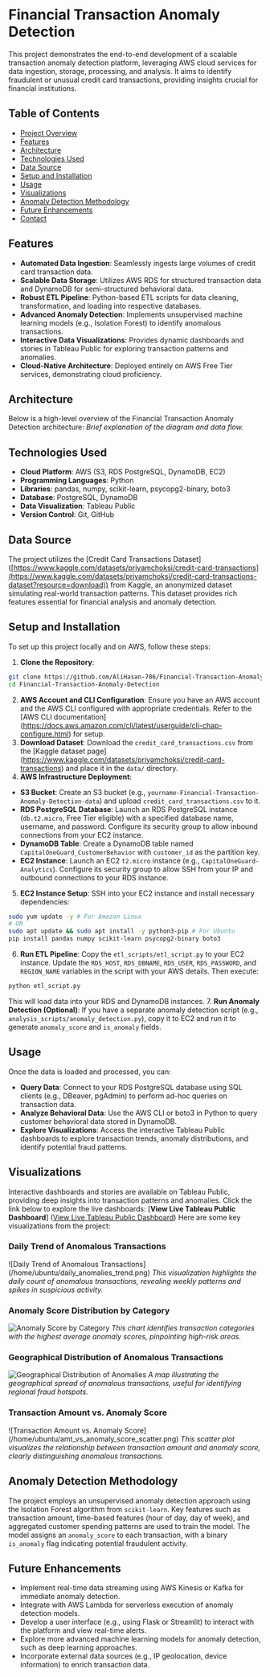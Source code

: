 # Financial Transaction Anomaly Detection
This project demonstrates the end-to-end development of a scalable transaction
anomaly detection platform, leveraging AWS cloud services for data ingestion,
storage, processing, and analysis. It aims to identify fraudulent or unusual
credit card transactions, providing insights crucial for financial institutions.

## Table of Contents
- [Project Overview](#project-overview)
- [Features](#features)
- [Architecture](#architecture)
- [Technologies Used](#technologies-used)
- [Data Source](#data-source)
- [Setup and Installation](#setup-and-installation)
- [Usage](#usage)
- [Visualizations](#visualizations)
- [Anomaly Detection Methodology](#anomaly-detection-methodology)
- [Future Enhancements](#future-enhancements)
- [Contact](#contact)

## Features
- **Automated Data Ingestion**: Seamlessly ingests large volumes of credit card
transaction data.
- **Scalable Data Storage**: Utilizes AWS RDS for structured transaction data
and DynamoDB for semi-structured behavioral data.
- **Robust ETL Pipeline**: Python-based ETL scripts for data cleaning,
transformation, and loading into respective databases.
- **Advanced Anomaly Detection**: Implements unsupervised machine learning
models (e.g., Isolation Forest) to identify anomalous transactions.
- **Interactive Data Visualizations**: Provides dynamic dashboards and stories
in Tableau Public for exploring transaction patterns and anomalies.
- **Cloud-Native Architecture**: Deployed entirely on AWS Free Tier services,
demonstrating cloud proficiency.

## Architecture
Below is a high-level overview of the Financial Transaction Anomaly Detection architecture:
*Brief explanation of the diagram and data flow.*

## Technologies Used
- **Cloud Platform**: AWS (S3, RDS PostgreSQL, DynamoDB, EC2)
- **Programming Languages**: Python
- **Libraries**: pandas, numpy, scikit-learn, psycopg2-binary, boto3
- **Database**: PostgreSQL, DynamoDB
- **Data Visualization**: Tableau Public
- **Version Control**: Git, GitHub

## Data Source
The project utilizes the [Credit Card Transactions Dataset]
([https://www.kaggle.com/datasets/priyamchoksi/credit-card-transactions](https://www.kaggle.com/datasets/priyamchoksi/credit-card-transactions-dataset?resource=download)) from
Kaggle, an anonymized dataset simulating real-world transaction patterns. This
dataset provides rich features essential for financial analysis and anomaly
detection.

## Setup and Installation
To set up this project locally and on AWS, follow these steps:
1. **Clone the Repository**:
```bash
git clone https://github.com/AliHasan-786/Financial-Transaction-Anomaly-Detection.git
cd Financial-Transaction-Anomaly-Detection
```
2. **AWS Account and CLI Configuration**:
Ensure you have an AWS account and the AWS CLI configured with appropriate
credentials. Refer to the [AWS CLI documentation]
(https://docs.aws.amazon.com/cli/latest/userguide/cli-chap-configure.html) for
setup.
3. **Download Dataset**:
Download the `credit_card_transactions.csv` from the [Kaggle dataset page]
(https://www.kaggle.com/datasets/priyamchoksi/credit-card-transactions) and
place it in the `data/` directory.
4. **AWS Infrastructure Deployment**:
* **S3 Bucket**: Create an S3 bucket (e.g., `yourname-Financial-Transaction-Anomaly-Detection-data`) and upload `credit_card_transactions.csv` to it.
* **RDS PostgreSQL Database**: Launch an RDS PostgreSQL instance
(`db.t2.micro`, Free Tier eligible) with a specified database name, username,
and password. Configure its security group to allow inbound connections from
your EC2 instance.
* **DynamoDB Table**: Create a DynamoDB table named
`CapitalOneGuard_CustomerBehavior` with `customer_id` as the partition key.
* **EC2 Instance**: Launch an EC2 `t2.micro` instance (e.g.,
`CapitalOneGuard-Analytics`). Configure its security group to allow SSH from
your IP and outbound connections to your RDS instance.
5. **EC2 Instance Setup**:
SSH into your EC2 instance and install necessary dependencies:
```bash
sudo yum update -y # For Amazon Linux
# OR
sudo apt update && sudo apt install -y python3-pip # For Ubuntu
pip install pandas numpy scikit-learn psycopg2-binary boto3
```
6. **Run ETL Pipeline**:
Copy the `etl_scripts/etl_script.py` to your EC2 instance. Update the
`RDS_HOST`, `RDS_DBNAME`, `RDS_USER`, `RDS_PASSWORD`, and `REGION_NAME`
variables in the script with your AWS details. Then execute:
```bash
python etl_script.py
```
This will load data into your RDS and DynamoDB instances.
7. **Run Anomaly Detection (Optional)**:
If you have a separate anomaly detection script (e.g.,
`analysis_scripts/anomaly_detection.py`), copy it to EC2 and run it to generate
`anomaly_score` and `is_anomaly` fields.

## Usage
Once the data is loaded and processed, you can:
- **Query Data**: Connect to your RDS PostgreSQL database using SQL clients
(e.g., DBeaver, pgAdmin) to perform ad-hoc queries on transaction data.
- **Analyze Behavioral Data**: Use the AWS CLI or boto3 in Python to query
customer behavioral data stored in DynamoDB.
- **Explore Visualizations**: Access the interactive Tableau Public dashboards
to explore transaction trends, anomaly distributions, and identify potential
fraud patterns.

## Visualizations
Interactive dashboards and stories are available on Tableau Public, providing
deep insights into transaction patterns and anomalies. Click the link below to
explore the live dashboards:
[**View Live Tableau Public Dashboard**]
([View Live Tableau Public Dashboard](https://public.tableau.com/views/FinancialTransactionAnomalyDetection/Dashboard1?:language=en-GB&:sid=&:redirect=auth&:display_count=n&:origin=viz_share_link))
Here are some key visualizations from the project:
### Daily Trend of Anomalous Transactions
![Daily Trend of Anomalous Transactions]
(/home/ubuntu/daily_anomalies_trend.png)
*This visualization highlights the daily count of anomalous transactions,
revealing weekly patterns and spikes in suspicious activity.*
### Anomaly Score Distribution by Category
![Anomaly Score by Category](/home/ubuntu/anomaly_score_by_category.png)
*This chart identifies transaction categories with the highest average anomaly
scores, pinpointing high-risk areas.*
### Geographical Distribution of Anomalous Transactions
![Geographical Distribution of Anomalies](/home/ubuntu/anomalies_by_state.png)
*A map illustrating the geographical spread of anomalous transactions, useful
for identifying regional fraud hotspots.*
### Transaction Amount vs. Anomaly Score
![Transaction Amount vs. Anomaly Score]
(/home/ubuntu/amt_vs_anomaly_score_scatter.png)
*This scatter plot visualizes the relationship between transaction amount and
anomaly score, clearly distinguishing anomalous transactions.*

## Anomaly Detection Methodology
The project employs an unsupervised anomaly detection approach using the
Isolation Forest algorithm from `scikit-learn`. Key features such as
transaction amount, time-based features (hour of day, day of week), and
aggregated customer spending patterns are used to train the model. The model
assigns an `anomaly_score` to each transaction, with a binary `is_anomaly` flag
indicating potential fraudulent activity.

## Future Enhancements
- Implement real-time data streaming using AWS Kinesis or Kafka for immediate
anomaly detection.
- Integrate with AWS Lambda for serverless execution of anomaly detection
models.
- Develop a user interface (e.g., using Flask or Streamlit) to interact with
the platform and view real-time alerts.
- Explore more advanced machine learning models for anomaly detection, such as
deep learning approaches.
- Incorporate external data sources (e.g., IP geolocation, device information)
to enrich transaction data.
